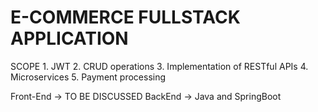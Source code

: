 # E-COMMERCE FULLSTACK APPLICATION

SCOPE
    1. JWT
    2. CRUD operations
    3. Implementation of RESTful APIs
    4. Microservices
    5. Payment processing 

Front-End -> TO BE DISCUSSED
BackEnd -> Java and SpringBoot